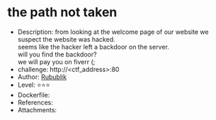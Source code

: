 # the path not taken  
 
* Description:
from looking at the welcome page of our website we suspect the website was hacked.<br>
seems like the hacker left a backdoor on the server.<br>
will you find the backdoor?<br>
we will pay you on fiverr (;<br>
* challenge: http://<ctf_address>:80
* Author: [Rubublik](https://github.com/Rubublik)  
* Level: :star::star::star:
* Dockerfile:
* References:  
* Attachments:  

